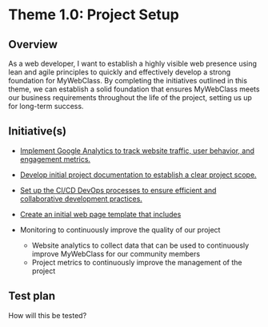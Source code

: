 # Theme 1.0: Project Setup
## Overview
As a web developer, I want to establish a highly visible web presence using lean and agile principles to quickly and 
effectively develop a strong foundation for MyWebClass. By completing the initiatives outlined in this theme, we can 
establish a solid foundation that ensures MyWebClass meets our business requirements throughout the life of the project,
setting us up for long-term success.
## Initiative(s)

* [Implement Google Analytics to track website traffic, user behavior, and engagement metrics.](initiatives/initiative_Google_Analytics.md)
* [Develop initial project documentation to establish a clear project scope.](initiatives/documentation_initiative.md)
* [Set up the CI/CD DevOps processes to ensure efficient and collaborative development practices.](initiatives/initiative_devops.md)
* [Create an initial web page template that includes](initiatives/initiative_webpage_template.md)

* Monitoring to continuously improve the quality of our project
  * Website analytics to collect data that can be used to continuously improve MyWebClass for our community members
  * Project metrics to continuously improve the management of the project

## Test plan
How will this be tested?